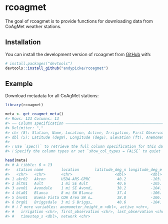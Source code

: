 
<!-- README.md is generated from README.Rmd. Please edit that file -->

# rcoagmet

<!-- badges: start -->
<!-- badges: end -->

The goal of rcoagmet is to provide functions for downloading data from
CoAgMet weather stations.

## Installation

You can install the development version of rcoagmet from
[GitHub](https://github.com/) with:

``` r
# install.packages("devtools")
devtools::install_github("andypicke/rcoagmet")
```

## Example

Download metadata for all CoAgMet stations:

``` r
library(rcoagmet)

meta <- get_coagmet_meta()
#> Rows: 123 Columns: 13
#> ── Column specification ────────────────────────────────────────────────────────
#> Delimiter: ","
#> chr (8): Station, Name, Location, Active, Irrigation, First Observation, Las...
#> dbl (5): Latitude (degN), Longitude (degE), Elevation (ft), Anemometer Heigh...
#> 
#> ℹ Use `spec()` to retrieve the full column specification for this data.
#> ℹ Specify the column types or set `show_col_types = FALSE` to quiet this message.

head(meta)
#> # A tibble: 6 × 13
#>   station name        location       latitude_deg_n longitude_deg_e elevation_ft
#>   <chr>   <chr>       <chr>                   <dbl>           <dbl>        <dbl>
#> 1 akr02   Akron       USDA-ARS-GPRC            40.2           -103.         4537
#> 2 alt01   Ault        1 mi SE Ault             40.6           -105.         4910
#> 3 avn01   Avondale    1 mi SE Avond…           38.2           -104.         4630
#> 4 bla01   Blanca      8 mi SW Blanca           37.4           -106.         7755
#> 5 bnv01   Buena Vista CDW Area SW o…           38.8           -106.         7900
#> 6 brg01   Briggsdale  3 mi S Briggs…           40.6           -104.         4858
#> # ℹ 7 more variables: anemometer_height_m <dbl>, active <chr>,
#> #   irrigation <chr>, first_observation <chr>, last_observation <chr>,
#> #   timestep_s <dbl>, network <chr>
```
